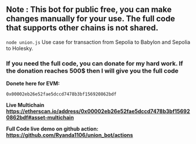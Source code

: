 ## Note : This bot for public free, you can make changes manually for your use. The full code that supports other chains is not shared.

```node union.js```
Use case for transaction from Sepolia to Babylon and Sepolia to Holesky.

### If you need the full code, you can donate for my hard work. If the donation reaches 500$ then I will give you the full code

**Donete here for EVM:**

```0x00002eb26e52fae5dccd7478b3bf156920862bdf```

**Live Multichain https://etherscan.io/address/0x00002eb26e52fae5dccd7478b3bf156920862bdf#asset-multichain**

**Full Code live demo on github action: https://github.com/Ryanda1106/union_bot/actions**
